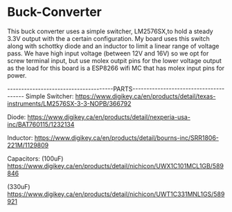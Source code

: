 # Buck-Converter

This buck converter uses a simple switcher, LM2576SX,to hold a steady 3.3V output with the a
certain configuration. My board uses this switch along with schottky diode and an inductor to 
limit a linear range of voltage pass. We have high input voltage (between 12V and 16V) so we
opt for screw terminal input, but use molex outpit pins for the lower voltage output as the
load for this board is a ESP8266 wifi MC that has molex input pins for power.

--------------------------------------PARTS---------------------------------------
Simple Switcher:
https://www.digikey.ca/en/products/detail/texas-instruments/LM2576SX-3-3-NOPB/366792

Diode:
https://www.digikey.ca/en/products/detail/nexperia-usa-inc/BAT760115/1232134

Inductor:
https://www.digikey.ca/en/products/detail/bourns-inc/SRR1806-221M/1129809

Capacitors:
(100uF) https://www.digikey.ca/en/products/detail/nichicon/UWX1C101MCL1GB/589846

(330uF) https://www.digikey.ca/en/products/detail/nichicon/UWT1C331MNL1GS/589921